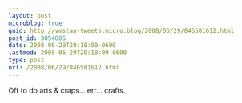 ```yaml
---
layout: post
microblog: true
guid: http://vmstan-tweets.micro.blog/2008/06/29/846581612.html
post_id: 3054885
date: 2008-06-29T20:18:09-0600
lastmod: 2008-06-29T20:18:09-0600
type: post
url: /2008/06/29/846581612.html
---
```

Off to do arts & craps... err... crafts.
